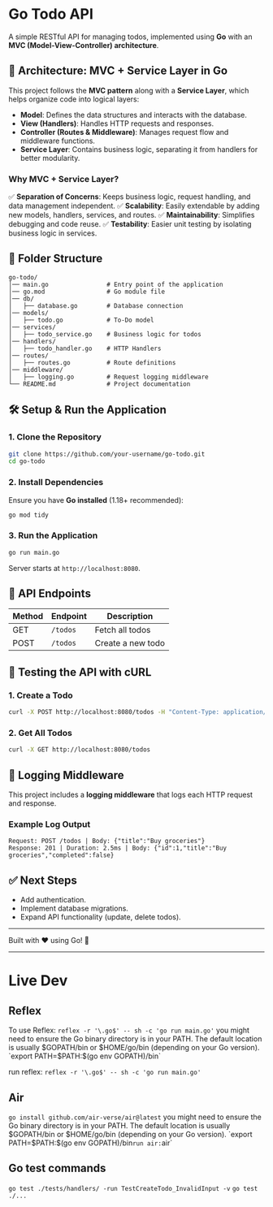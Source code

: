 # Go Todo API

A simple RESTful API for managing todos, implemented using **Go** with an **MVC (Model-View-Controller) architecture**.

## 🚀 Architecture: MVC + Service Layer in Go
This project follows the **MVC pattern** along with a **Service Layer**, which helps organize code into logical layers:

- **Model**: Defines the data structures and interacts with the database.
- **View (Handlers)**: Handles HTTP requests and responses.
- **Controller (Routes & Middleware)**: Manages request flow and middleware functions.
- **Service Layer**: Contains business logic, separating it from handlers for better modularity.

### **Why MVC + Service Layer?**
✅ **Separation of Concerns**: Keeps business logic, request handling, and data management independent.
✅ **Scalability**: Easily extendable by adding new models, handlers, services, and routes.
✅ **Maintainability**: Simplifies debugging and code reuse.
✅ **Testability**: Easier unit testing by isolating business logic in services.

## 📁 Folder Structure
```
go-todo/
│── main.go                # Entry point of the application
│── go.mod                 # Go module file
│── db/
│   ├── database.go        # Database connection
│── models/
│   ├── todo.go            # To-Do model
│── services/
│   ├── todo_service.go    # Business logic for todos
│── handlers/
│   ├── todo_handler.go    # HTTP Handlers
│── routes/
│   ├── routes.go          # Route definitions
│── middleware/
│   ├── logging.go         # Request logging middleware
└── README.md              # Project documentation
```

## 🛠️ Setup & Run the Application
### **1. Clone the Repository**
```sh
git clone https://github.com/your-username/go-todo.git
cd go-todo
```

### **2. Install Dependencies**
Ensure you have **Go installed** (1.18+ recommended):
```sh
go mod tidy
```

### **3. Run the Application**
```sh
go run main.go
```
Server starts at `http://localhost:8080`.

## 📡 API Endpoints
| Method | Endpoint    | Description          |
|--------|------------|----------------------|
| GET    | `/todos`   | Fetch all todos      |
| POST   | `/todos`   | Create a new todo    |

## 🧪 Testing the API with cURL
### **1. Create a Todo**
```sh
curl -X POST http://localhost:8080/todos -H "Content-Type: application/json" -d '{"title":"Buy groceries"}'
```

### **2. Get All Todos**
```sh
curl -X GET http://localhost:8080/todos
```

## 📝 Logging Middleware
This project includes a **logging middleware** that logs each HTTP request and response.

### **Example Log Output**
```
Request: POST /todos | Body: {"title":"Buy groceries"}
Response: 201 | Duration: 2.5ms | Body: {"id":1,"title":"Buy groceries","completed":false}
```

## ✅ Next Steps
- Add authentication.
- Implement database migrations.
- Expand API functionality (update, delete todos).

---
Built with ❤️ using Go! 🚀


---
# Live Dev
## Reflex
To use Reflex:
`reflex -r '\.go$' -- sh -c 'go run main.go'`
you might need to ensure the Go binary directory is in your PATH. The default location is usually $GOPATH/bin or $HOME/go/bin (depending on your Go version).
`export PATH=$PATH:$(go env GOPATH)/bin`

run reflex: `reflex -r '\.go$' -- sh -c 'go run main.go'`

## Air
`go install github.com/air-verse/air@latest`
you might need to ensure the Go binary directory is in your PATH. The default location is usually $GOPATH/bin or $HOME/go/bin (depending on your Go version).
`export PATH=$PATH:$(go env GOPATH)/bin`
run air: `air`


## Go test commands

`go test ./tests/handlers/ -run TestCreateTodo_InvalidInput -v`
`go test ./...`

